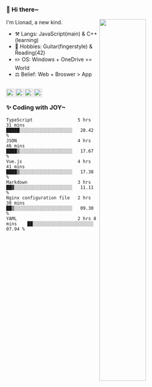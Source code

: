 ### 👋 Hi there~

[<img align="right" width="50%" src="https://github-readme-stats.vercel.app/api?username=Lionad-Morotar&show_icons=true">](https://metrics.lecoq.io/Lionad-Morotar?template=classic)

I'm Lionad, a new kind.

- ⚒️ Langs: JavaScript(main) & C++(learning)
- 🎨 Hobbies: Guitar(fingerstyle) & Reading(42)
- ✏️ OS: Windows + OneDrive == World
- ⚖️ Belief: Web + Broswer > App

<br />

<a href="https://www.lionad.art">
  <img align="left" alt="lionad-art" width="22px" src="https://cdn.jsdelivr.net/npm/simple-icons@3.1.0/icons/wordpress.svg" />
</a>
<a href="#1806234223">
  <img align="left" alt="1806234223" width="22px" src="https://cdn.jsdelivr.net/npm/simple-icons@3.1.0/icons/tencentqq.svg" />
</a>
<a href="https://www.zhihu.com/people/Lionad">
  <img align="left" alt="132yse" width="22px" src="https://cdn.jsdelivr.net/npm/simple-icons@3.1.0/icons/zhihu.svg" />
</a>
<a href="https://github.com/Lionad-Morotar">
  <img align="left" alt="yisar" width="22px" src="https://cdn.jsdelivr.net/npm/simple-icons@3.1.0/icons/github.svg" />
</a>

<br />

### ✨ Coding with JOY~

<!--START_SECTION:waka-->

```text
TypeScript                 5 hrs 31 mins   █████░░░░░░░░░░░░░░░░░░░░   20.42 %
JSON                       4 hrs 46 mins   ████▒░░░░░░░░░░░░░░░░░░░░   17.67 %
Vue.js                     4 hrs 41 mins   ████▒░░░░░░░░░░░░░░░░░░░░   17.38 %
Markdown                   3 hrs           ██▓░░░░░░░░░░░░░░░░░░░░░░   11.11 %
Nginx configuration file   2 hrs 30 mins   ██▒░░░░░░░░░░░░░░░░░░░░░░   09.30 %
YAML                       2 hrs 8 mins    ██░░░░░░░░░░░░░░░░░░░░░░░   07.94 %
```

<!--END_SECTION:waka-->
